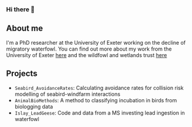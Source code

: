 ### Hi there 👋

## About me
I'm a PhD researcher at the University of Exeter working on the decline of migratory waterfowl. You can find out more about my work from the University of Exeter [here](https://biosciences.exeter.ac.uk/staff/profile/index.php?web_id=Luke_Ozsanlav-Harris) and the wildfowl and wetlands trust [here](https://www.wwt.org.uk/our-work/wetland-conservation-unit/meet-the-team/luke-ozsanlav-harris/)

## Projects
- `Seabird_AvoidanceRates`: Calculating avoidance rates for collision risk modelling of seabird-windfarm interactions 
- `AnimalBioMethods`: A method to classifying incubation in birds from biologging data
- `Islay_LeadGeese`: Code and data from a MS investing lead ingestion in waterfowl
